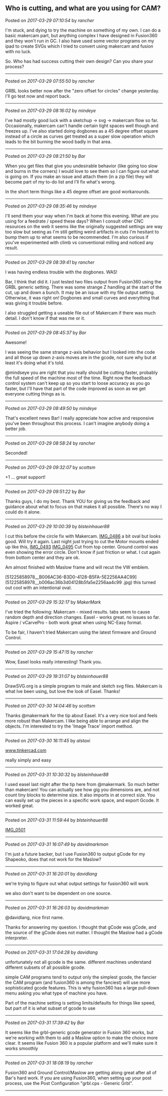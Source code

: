 ## Who is cutting, and what are you using for CAM?
Posted on *2017-03-29 07:10:54* by *rancher*

I'm stuck, and dying to try the machine on something of my own.  I can do a basic makercam part, but anything complex I have designed in Fusion360 and they won't run in GC.  I also have used some vector programs on my ipad to create SVGs which I tried to convert using makercam and fusion with no luck.  

So.  Who has had success cutting their own design?  Can you share your process?

---

Posted on *2017-03-29 07:55:50* by *rancher*

GRBL looks better now after the "zero offset for circles" change yesterday.  I'll go test now and report back.

---

Posted on *2017-03-29 08:16:02* by *mindeye*

I've had mostly good luck with a sketchup -> svg -> makercam flow so far. Occasionally, makercam can't handle certain tight spaces well though and freezes up. I've also started doing dogbones as a 45 degree offset square instead of a circle as curves get treated as a super slow operation which leads to the bit burning the wood badly in that area.

---

Posted on *2017-03-29 08:21:50* by *Bar*

When you get files that give you undesirable behavior (like going too slow and burns in the corners) I would love to see them so I can figure out what is going on. If you make an issue and attach them (in a zip file) they will become part of my to-do list and I'll fix what's wrong.

In the short term things like a 45 degree offset are good workarounds.

---

Posted on *2017-03-29 08:35:46* by *mindeye*

I'll send them your way when I'm back at home this evening. What are you using for a feedrate / speed these days? When I consult other CNC resources on the web it seems like the originally suggested settings are way too slow but seeing as I'm still getting weird artifacts in cuts I'm hesitant to bump them up to what seems to be recommended. I'm also curious if you've experimented with climb vs conventional milling and noticed any result.

---

Posted on *2017-03-29 08:39:41* by *rancher*

I was having endless trouble with the dogbones.  WAS!

Bar, I think that did it.  I just tested two files output from Fusion360 using the GRBL generic setting.  There was some strange Z handling at the start of the cut, up and down a bunch.  It may be an issue with my file output setting.  Otherwise, it was right on!  Dogbones and small curves and everything that was giving it trouble before. 

I also struggled getting a useable file out of Makercam if there was much detail.  I don't know if that was me or it.

---

Posted on *2017-03-29 08:45:37* by *Bar*

Awesome!

 I was seeing the same strange z-axis behavior but I looked into the code and all those up down z-axis moves are in the gcode, not sure why but at least it's doing what it's told.

@mindseye you are right that you really should be cutting faster, probably the full speed of the machine most of the time. Right now the feedback control system can't keep up so you start to loose accuracy as you go faster, but I'll have that part of the code improved as soon as we get everyone cutting things as is.

---

Posted on *2017-03-29 08:49:50* by *mindeye*

That's excellent news Bar! I really appreciate how active and responsive you've been throughout this process. I can't imagine anybody doing a better job.

---

Posted on *2017-03-29 08:58:24* by *rancher*

Seconded!

---

Posted on *2017-03-29 09:32:07* by *scottsm*

+1 ... great support!

---

Posted on *2017-03-29 09:51:22* by *Bar*

Thanks guys, I do my best. Thank YOU for giving us the feedback and guidance about what to focus on that makes it all possible. There's no way I could do it alone.

---

Posted on *2017-03-29 10:00:39* by *blsteinhauer88*

I cut this before the circle fix with Makercam. [IMG_0486](//muut.com/u/maslowcnc/s3/:maslowcnc:MjRp:img_0486.jpg.jpg) a bit oval but looks good. Will try it again. 
Last night just trying to cut the Motor mounts ended up like this,  [IMG_0493](//muut.com/u/maslowcnc/s3/:maslowcnc:LMC4:img_0493.jpg.jpg) [IMG_0495](//muut.com/u/maslowcnc/s3/:maslowcnc:Aagx:img_0495.jpg.jpg)
Cut from top center. Ground control was even showing the error circle. Don't know if just friction or what.  I cut again from bottom center and they are ok. 

Am almost finished with Maslow frame and will recut the VW emblem. 

[51225858978__B006AC36-B3D0-4128-B5FA-5E2256AA4C99](51225858978__b006ac36b3d04128b5fa5e2256aa4c99
.jpg) this turned out cool with an intentional oval.

---

Posted on *2017-03-29 15:32:17* by *MakerMark*

I've tried the following:
Makercam - mixed results. tabs seem to cause random depth and direction changes.
Easel - works great. no issues so far.
Aspire / vCarvePro - both work great when using NC-Easy format.

To be fair, I haven't tried Makercam using the latest firmware and Ground Control.

---

Posted on *2017-03-29 15:47:15* by *rancher*

Wow, Easel looks really interesting!  Thank you.

---

Posted on *2017-03-29 19:31:07* by *blsteinhauer88*

DrawSVG.org is a simple program to male and sketch svg files.  Makercam is what Ive been using, but love the look of Easel.  Thanks!

---

Posted on *2017-03-30 14:04:46* by *scottsm*

Thanks @makermark for the tip about Easel. It's a very nice tool and feels more robust than Makercam. I like being able to arrange and align the objects. I'm interested to try the 'Image Trace' import method.

---

Posted on *2017-03-30 16:11:45* by *alstaxi*

www.tinkercad.com

really simply and easy

---

Posted on *2017-03-31 10:30:32* by *blsteinhauer88*

I used easel last night after the tip here from @makermark. So much better than makercam! You can actually see how gig you dimensions are, and not count tiny blocks to determine size. It also imports in at correct size. You can easily set up the pieces in a specific work space, and export Gcode. It worked great.

---

Posted on *2017-03-31 11:59:44* by *blsteinhauer88*

[IMG_0501](//muut.com/u/maslowcnc/s3/:maslowcnc:yfiy:img_0501.jpg.jpg)

---

Posted on *2017-03-31 16:07:49* by *davidmarkman*

I'm just a future backer, but I use Fusion360 to output gCode for my Shapeoko, does that not work for the Maslow?

---

Posted on *2017-03-31 16:20:01* by *davidlang*

we're trying to figure out what output settings for fusion360 will work

we also don't want to be dependent on one source.

---

Posted on *2017-03-31 16:26:03* by *davidmarkman*

@davidlang, nice first name.

Thanks for answering my question.  I thought that gCode was gCode, and the source of the gCode does not matter.  I thought the Maslow had a gCode interpreter.

---

Posted on *2017-03-31 17:04:28* by *davidlang*

unfortunately not all gcode is the same. different machines understand different subsets of all possible gcode.

simple CAM programs tend to output only the simplest gcode, the fancier the CAM program (and fusion360 is among the fanciest) will use more sophisticated gcode features. This is why fusion360 has a large pull-down menu asking you what type of machine you have.

Part of the machine setting is setting limits/defaults for things like speed, but part of it is what subset of gcode to use

---

Posted on *2017-03-31 17:39:42* by *Bar*

It seems like the grbl-generic gcode generator in Fusion 360 works, but we're working with them to add a Maslow option to make the choice more clear. It seems like Fusion 360 is a popular platform and we'll make sure it works smoothly

---

Posted on *2017-03-31 18:08:19* by *rancher*

Fusion360 and Ground Control/Maslow are getting along great after all of Bar's hard work.  If you are using Fusion360, when setting up your post process, use the Post Configuration "grbl.cps - Generic Grbl".

---

